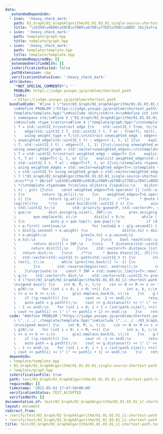 ```yaml
---
data:
  _extendedDependsOn:
  - icon: ':heavy_check_mark:'
    path: 03_Graph/02_GraphAlgorithm/01.01.03.01_single-source-shortest-path.weighted-graph.dijkstra.hpp
    title: "\u5358\u4E00\u59CB\u70B9\u6700\u77ED\u7D4C\u8DEF (Dijkstra)"
  - icon: ':heavy_check_mark:'
    path: template/graph.hpp
    title: template/graph.hpp
  - icon: ':heavy_check_mark:'
    path: template/template.hpp
    title: template/template.hpp
  _extendedRequiredBy: []
  _extendedVerifiedWith: []
  _isVerificationFailed: false
  _pathExtension: cpp
  _verificationStatusIcon: ':heavy_check_mark:'
  attributes:
    '*NOT_SPECIAL_COMMENTS*': ''
    PROBLEM: https://judge.yosupo.jp/problem/shortest_path
    links:
    - https://judge.yosupo.jp/problem/shortest_path
  bundledCode: "#line 1 \"test/03_Graph/02_GraphAlgorithm/01.01.03.01_LC-shortest-path.test.cpp\"\
    \n#define PROBLEM \"https://judge.yosupo.jp/problem/shortest_path\"\n#line 1 \"\
    template/template.hpp\"\n#include <bits/stdc++.h>\n#define int int64_t\nusing\
    \ namespace std;\n#line 5 \"03_Graph/02_GraphAlgorithm/01.01.03.01_single-source-shortest-path.weighted-graph.dijkstra.hpp\"\
    \n#include <type_traits>\n#line 4 \"template/graph.hpp\"\n\ntemplate <typename\
    \ T = std::uint32_t>\nstruct edge {\n    std::uint32_t from, to;\n    T weight;\n\
    \    edge(std::uint32_t f, std::uint32_t t, T w) : from(f), to(t), weight(w) {}\n\
    \    using weight_type = T;\n};\n\nstruct unweighted_edge : edge<> {\n    explicit\
    \ unweighted_edge(std::uint32_t t) : edge<>(-1, t, 1) {}\n    explicit unweighted_edge(std::uint32_t\
    \ f, std::uint32_t t) : edge<>(f, t, 1) {}\n};\nusing unweighted_edges = std::vector<unweighted_edge>;\n\
    using unweighted_graph = std::vector<unweighted_edges>;\n\ntemplate <typename\
    \ T = std::uint32_t>\nstruct weighted_edge : edge<T> {\n    explicit weighted_edge(std::uint32_t\
    \ t, T w) : edge<T>(-1, t, w) {}\n    explicit weighted_edge(std::uint32_t f,\
    \ std::uint32_t t, T w) : edge<T>(f, t, w) {}\n};\ntemplate <typename T = std::uint32_t>\
    \ using weighted_edges = std::vector<weighted_edge<T>>;\ntemplate <typename T\
    \ = std::uint32_t> using weighted_graph = std::vector<weighted_edges<T>>;\n#line\
    \ 7 \"03_Graph/02_GraphAlgorithm/01.01.03.01_single-source-shortest-path.weighted-graph.dijkstra.hpp\"\
    \n\n/**\n * @brief \u5358\u4E00\u59CB\u70B9\u6700\u77ED\u7D4C\u8DEF (Dijkstra)\n\
    \ */\ntemplate <typename T>\nclass dijkstra {\npublic:\n    dijkstra(std::uint32_t\
    \ n) : g(n) {}\n\n    const weighted_edges<T>& operator [] (std::uint32_t i) const\
    \ {\n        return (g.at(i));\n    }\n    weighted_edges<T>& operator [] (std::uint32_t\
    \ i) {\n        return (g.at(i));\n    }\n\n    /**\n     * @note O((|V| + |E|)\u22C5\
    log(|V|))\n     */\n    void build(std::uint32_t s) {\n        using P = std::pair<T,\
    \ std::uint32_t>;\n        std::priority_queue<P, std::vector<P>, std::greater<P>>\
    \ que;\n        dist.assign(g.size(), INF);\n        prev.assign(g.size(), -1);\n\
    \        que.emplace(0, s);\n        dist[s] = 0;\n        while (!que.empty())\
    \ {\n            auto p = que.top(); que.pop();\n            if (dist[p.second]\
    \ < p.first) continue;\n            for (auto&& e : g[p.second]) if (dist[e.to]\
    \ > dist[p.second] + e.weight) {\n                dist[e.to] = dist[p.second]\
    \ + e.weight;\n                prev[e.to] = p.second;\n                que.emplace(dist[e.to],\
    \ e.to);\n            }\n        }\n    }\n\n    bool reach(std::uint32_t t) {\n\
    \        return dist[t] < INF;\n    }\n\n    T distance(std::uint32_t t) {\n \
    \       return dist[t];\n    }\n\n    std::vector<T> distance_list() {\n     \
    \   return dist;\n    }\n\n    /**\n     * @note O(min(|V|, |E|))\n     */\n \
    \   std::vector<std::uint32_t> path(std::uint32_t t) {\n        std::vector<std::uint32_t>\
    \ res(1, t);\n        while (prev[res.back()] != -1) {\n            res.push_back(prev[res.back()]);\n\
    \        }\n        std::reverse(begin(res), end(res));\n        return res;\n\
    \    }\n\nprivate:\n    const T INF = std::numeric_limits<T>::max();\n    weighted_graph<T>\
    \ g;\n    std::vector<T> dist;\n    std::vector<std::uint32_t> prev;\n};\n#line\
    \ 4 \"test/03_Graph/02_GraphAlgorithm/01.01.03.01_LC-shortest-path.test.cpp\"\n\
    \nsigned main() {\n    int N, M, s, t;\n    cin >> N >> M >> s >> t;\n    dijkstra<int>\
    \ g(N);\n    for (int i = 0; i < M; ++i) {\n        int a, b, c;\n        cin\
    \ >> a >> b >> c;\n        g[a].emplace_back(b, c);\n    }\n    g.build(s);\n\
    \    if (!g.reach(t)) {\n        cout << -1 << endl;\n        return 0;\n    }\n\
    \    auto path = g.path(t);\n    cout << g.distance(t) << \" \" << path.size()\
    \ - 1 << endl;\n    for (int i = 0; i + 1 < (int)path.size(); ++i) {\n       \
    \ cout << path[i] << \" \" << path[i + 1] << endl;\n    }\n    return 0;\n}\n"
  code: "#define PROBLEM \"https://judge.yosupo.jp/problem/shortest_path\"\n#include\
    \ \"../../../template/template.hpp\"\n#include \"../../../03_Graph/02_GraphAlgorithm/01.01.03.01_single-source-shortest-path.weighted-graph.dijkstra.hpp\"\
    \n\nsigned main() {\n    int N, M, s, t;\n    cin >> N >> M >> s >> t;\n    dijkstra<int>\
    \ g(N);\n    for (int i = 0; i < M; ++i) {\n        int a, b, c;\n        cin\
    \ >> a >> b >> c;\n        g[a].emplace_back(b, c);\n    }\n    g.build(s);\n\
    \    if (!g.reach(t)) {\n        cout << -1 << endl;\n        return 0;\n    }\n\
    \    auto path = g.path(t);\n    cout << g.distance(t) << \" \" << path.size()\
    \ - 1 << endl;\n    for (int i = 0; i + 1 < (int)path.size(); ++i) {\n       \
    \ cout << path[i] << \" \" << path[i + 1] << endl;\n    }\n    return 0;\n}"
  dependsOn:
  - template/template.hpp
  - 03_Graph/02_GraphAlgorithm/01.01.03.01_single-source-shortest-path.weighted-graph.dijkstra.hpp
  - template/graph.hpp
  isVerificationFile: true
  path: test/03_Graph/02_GraphAlgorithm/01.01.03.01_LC-shortest-path.test.cpp
  requiredBy: []
  timestamp: '2021-05-03 17:47:58+00:00'
  verificationStatus: TEST_ACCEPTED
  verifiedWith: []
documentation_of: test/03_Graph/02_GraphAlgorithm/01.01.03.01_LC-shortest-path.test.cpp
layout: document
redirect_from:
- /verify/test/03_Graph/02_GraphAlgorithm/01.01.03.01_LC-shortest-path.test.cpp
- /verify/test/03_Graph/02_GraphAlgorithm/01.01.03.01_LC-shortest-path.test.cpp.html
title: test/03_Graph/02_GraphAlgorithm/01.01.03.01_LC-shortest-path.test.cpp
---
```

